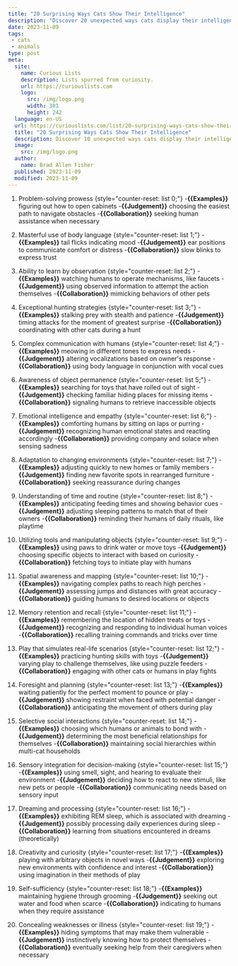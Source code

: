 ```yaml
---
title: "20 Surprising Ways Cats Show Their Intelligence"
description: "Discover 20 unexpected ways cats display their intelligence in fascinating ways. Uncover the curious behaviors that showcase their cleverness."
date: 2023-11-09
tags:
 - cats
 - animals
type: post
meta:
  site:
    name: Curious Lists
    description: Lists spurred from curiosity.
    url: https://curiouslists.com
    logo:
      src: /img/logo.png
      width: 301
      height: 242
  language: en-US
  url: https://curiouslists.com/list/20-surprising-ways-cats-show-their-intelligence
  title: "20 Surprising Ways Cats Show Their Intelligence"
  description: Discover 10 unexpected ways cats display their intelligence in fascinating ways. Uncover the curious behaviors that showcase their cleverness.
  image:
    src: /img/logo.png
  author:
    name: Brad Allen Fisher
  published: 2023-11-09
  modified: 2023-11-09
---
```



1. Problem-solving prowess {style="counter-reset: list 0;"}
  -**{{Examples}}** figuring out how to open cabinets
  -**{{Judgement}}** choosing the easiest path to navigate obstacles
  -**{{Collaboration}}** seeking human assistance when necessary

2. Masterful use of body language {style="counter-reset: list 1;"}
  -**{{Examples}}** tail flicks indicating mood
  -**{{Judgement}}** ear positions to communicate comfort or distress
  -**{{Collaboration}}** slow blinks to express trust

3. Ability to learn by observation {style="counter-reset: list 2;"}
  -**{{Examples}}** watching humans to operate mechanisms, like faucets
  -**{{Judgement}}** using observed information to attempt the action themselves
  -**{{Collaboration}}** mimicking behaviors of other pets

4. Exceptional hunting strategies {style="counter-reset: list 3;"}
  -**{{Examples}}** stalking prey with stealth and patience
  -**{{Judgement}}** timing attacks for the moment of greatest surprise
  -**{{Collaboration}}** coordinating with other cats during a hunt

5. Complex communication with humans {style="counter-reset: list 4;"}
  -**{{Examples}}** meowing in different tones to express needs
  -**{{Judgement}}** altering vocalizations based on owner's response
  -**{{Collaboration}}** using body language in conjunction with vocal cues

6. Awareness of object permanence {style="counter-reset: list 5;"}
  -**{{Examples}}** searching for toys that have rolled out of sight
  -**{{Judgement}}** checking familiar hiding places for missing items
  -**{{Collaboration}}** signaling humans to retrieve inaccessible objects

7. Emotional intelligence and empathy {style="counter-reset: list 6;"}
  -**{{Examples}}** comforting humans by sitting on laps or purring
  -**{{Judgement}}** recognizing human emotional states and reacting accordingly
  -**{{Collaboration}}** providing company and solace when sensing sadness

8. Adaptation to changing environments {style="counter-reset: list 7;"}
  -**{{Examples}}** adjusting quickly to new homes or family members
  -**{{Judgement}}** finding new favorite spots in rearranged furniture
  -**{{Collaboration}}** seeking reassurance during changes

9. Understanding of time and routine {style="counter-reset: list 8;"}
  -**{{Examples}}** anticipating feeding times and showing behavior cues
  -**{{Judgement}}** adjusting sleeping patterns to match that of their owners
  -**{{Collaboration}}** reminding their humans of daily rituals, like playtime

10. Utilizing tools and manipulating objects {style="counter-reset: list 9;"}
  -**{{Examples}}** using paws to drink water or move toys
  -**{{Judgement}}** choosing specific objects to interact with based on curiosity
  -**{{Collaboration}}** fetching toys to initiate play with humans

11. Spatial awareness and mapping {style="counter-reset: list 10;"}
  -**{{Examples}}** navigating complex paths to reach high perches
  -**{{Judgement}}** assessing jumps and distances with great accuracy
  -**{{Collaboration}}** guiding humans to desired locations or objects

12. Memory retention and recall {style="counter-reset: list 11;"}
  -**{{Examples}}** remembering the location of hidden treats or toys
  -**{{Judgement}}** recognizing and responding to individual human voices
  -**{{Collaboration}}** recalling training commands and tricks over time

13. Play that simulates real-life scenarios {style="counter-reset: list 12;"}
  -**{{Examples}}** practicing hunting skills with toys
  -**{{Judgement}}** varying play to challenge themselves, like using puzzle feeders
  -**{{Collaboration}}** engaging with other cats or humans in play fights

14. Foresight and planning {style="counter-reset: list 13;"}
  -**{{Examples}}** waiting patiently for the perfect moment to pounce or play
  -**{{Judgement}}** showing restraint when faced with potential danger
  -**{{Collaboration}}** anticipating the movement of others during play

15. Selective social interactions {style="counter-reset: list 14;"}
  -**{{Examples}}** choosing which humans or animals to bond with
  -**{{Judgement}}** determining the most beneficial relationships for themselves
  -**{{Collaboration}}** maintaining social hierarchies within multi-cat households

16. Sensory integration for decision-making {style="counter-reset: list 15;"}
  -**{{Examples}}** using smell, sight, and hearing to evaluate their environment
  -**{{Judgement}}** deciding how to react to new stimuli, like new pets or people
  -**{{Collaboration}}** communicating needs based on sensory input

17. Dreaming and processing {style="counter-reset: list 16;"}
  -**{{Examples}}** exhibiting REM sleep, which is associated with dreaming
  -**{{Judgement}}** possibly processing daily experiences during sleep
  -**{{Collaboration}}** learning from situations encountered in dreams (theoretically)

18. Creativity and curiosity {style="counter-reset: list 17;"}
  -**{{Examples}}** playing with arbitrary objects in novel ways
  -**{{Judgement}}** exploring new environments with confidence and interest
  -**{{Collaboration}}** using imagination in their methods of play

19. Self-sufficiency {style="counter-reset: list 18;"}
  -**{{Examples}}** maintaining hygiene through grooming
  -**{{Judgement}}** seeking out water and food when scarce
  -**{{Collaboration}}** indicating to humans when they require assistance

20. Concealing weaknesses or illness {style="counter-reset: list 19;"}
  -**{{Examples}}** hiding symptoms that may make them vulnerable
  -**{{Judgement}}** instinctively knowing how to protect themselves
  -**{{Collaboration}}** eventually seeking help from their caregivers when necessary